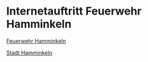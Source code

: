 # Internetauftritt Feuerwehr Hamminkeln

[Feuerwehr Hamminkeln](https://feuerwehr-hamminkeln.de)

[Stadt Hamminkeln](https://hamminkeln.de)